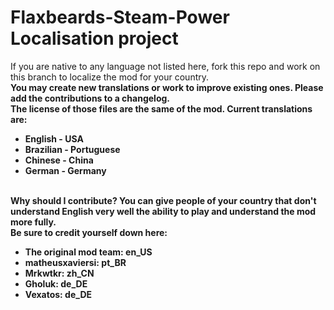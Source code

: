 Flaxbeards-Steam-Power Localisation project
======================
If you are native to any language not listed here, fork this repo and work on this branch to localize the mod for your country.<br>
<b>You may create new translations or work to improve existing ones. Please add the contributions to a changelog.<br>The license of those files are the same of the mod.<b/>
Current translations are: 
<ul>
<li>English - USA</li>
<li>Brazilian - Portuguese</li>
<li>Chinese - China</li>
<li>German - Germany</li>
</ul>
<br>
<b>
Why should I contribute?
You can give people of your country that don't understand English very well the ability to play and understand the mod more fully.<br>
Be sure to credit yourself down here:
<ul>
<li>The original mod team: en_US</li>
<li>matheusxaviersi: pt_BR</li>
<li>Mrkwtkr: zh_CN</li>
<li>Gholuk: de_DE</li>
<li>Vexatos: de_DE</li>
</ul></b>
